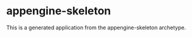 appengine-skeleton
==================

This is a generated application from the appengine-skeleton archetype.
